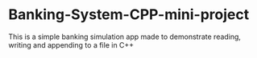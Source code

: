 # Banking-System-CPP-mini-project
This is a simple banking simulation app made to demonstrate reading, writing and appending to a file in C++

